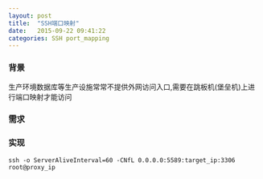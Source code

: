 ```yaml
---
layout: post
title:  "SSH端口映射"
date:   2015-09-22 09:41:22
categories: SSH port_mapping
---
```


### 背景
生产环境数据库等生产设施常常不提供外网访问入口,需要在跳板机(堡垒机)上进行端口映射才能访问

### 需求

### 实现
```
ssh -o ServerAliveInterval=60 -CNfL 0.0.0.0:5589:target_ip:3306 root@proxy_ip
```